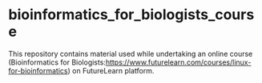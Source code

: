 # bioinformatics_for_biologists_course
This repository contains material used while undertaking an online course (Bioinformatics for Biologists:https://www.futurelearn.com/courses/linux-for-bioinformatics) on FutureLearn platform.
